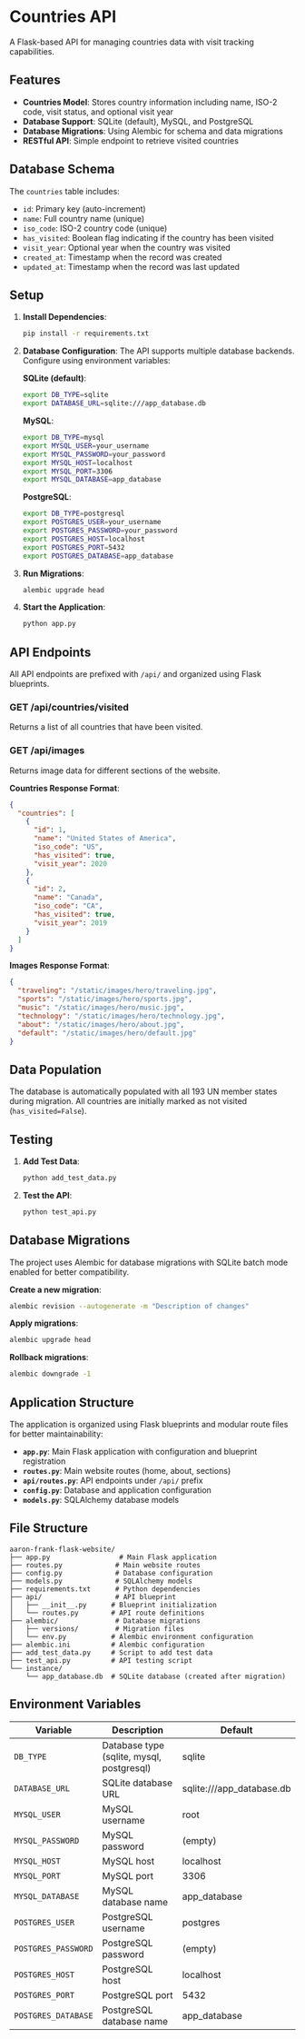 # Countries API

A Flask-based API for managing countries data with visit tracking capabilities.

## Features

- **Countries Model**: Stores country information including name, ISO-2 code, visit status, and optional visit year
- **Database Support**: SQLite (default), MySQL, and PostgreSQL
- **Database Migrations**: Using Alembic for schema and data migrations
- **RESTful API**: Simple endpoint to retrieve visited countries

## Database Schema

The `countries` table includes:

- `id`: Primary key (auto-increment)
- `name`: Full country name (unique)
- `iso_code`: ISO-2 country code (unique)
- `has_visited`: Boolean flag indicating if the country has been visited
- `visit_year`: Optional year when the country was visited
- `created_at`: Timestamp when the record was created
- `updated_at`: Timestamp when the record was last updated

## Setup

1. **Install Dependencies**:

   ```bash
   pip install -r requirements.txt
   ```

2. **Database Configuration**:
   The API supports multiple database backends. Configure using environment variables:

   **SQLite (default)**:

   ```bash
   export DB_TYPE=sqlite
   export DATABASE_URL=sqlite:///app_database.db
   ```

   **MySQL**:

   ```bash
   export DB_TYPE=mysql
   export MYSQL_USER=your_username
   export MYSQL_PASSWORD=your_password
   export MYSQL_HOST=localhost
   export MYSQL_PORT=3306
   export MYSQL_DATABASE=app_database
   ```

   **PostgreSQL**:

   ```bash
   export DB_TYPE=postgresql
   export POSTGRES_USER=your_username
   export POSTGRES_PASSWORD=your_password
   export POSTGRES_HOST=localhost
   export POSTGRES_PORT=5432
   export POSTGRES_DATABASE=app_database
   ```

3. **Run Migrations**:

   ```bash
   alembic upgrade head
   ```

4. **Start the Application**:
   ```bash
   python app.py
   ```

## API Endpoints

All API endpoints are prefixed with `/api/` and organized using Flask blueprints.

### GET /api/countries/visited

Returns a list of all countries that have been visited.

### GET /api/images

Returns image data for different sections of the website.

**Countries Response Format**:

```json
{
  "countries": [
    {
      "id": 1,
      "name": "United States of America",
      "iso_code": "US",
      "has_visited": true,
      "visit_year": 2020
    },
    {
      "id": 2,
      "name": "Canada",
      "iso_code": "CA",
      "has_visited": true,
      "visit_year": 2019
    }
  ]
}
```

**Images Response Format**:

```json
{
  "traveling": "/static/images/hero/traveling.jpg",
  "sports": "/static/images/hero/sports.jpg",
  "music": "/static/images/hero/music.jpg",
  "technology": "/static/images/hero/technology.jpg",
  "about": "/static/images/hero/about.jpg",
  "default": "/static/images/hero/default.jpg"
}
```

## Data Population

The database is automatically populated with all 193 UN member states during migration. All countries are initially marked as not visited (`has_visited=False`).

## Testing

1. **Add Test Data**:

   ```bash
   python add_test_data.py
   ```

2. **Test the API**:
   ```bash
   python test_api.py
   ```

## Database Migrations

The project uses Alembic for database migrations with SQLite batch mode enabled for better compatibility.

**Create a new migration**:

```bash
alembic revision --autogenerate -m "Description of changes"
```

**Apply migrations**:

```bash
alembic upgrade head
```

**Rollback migrations**:

```bash
alembic downgrade -1
```

## Application Structure

The application is organized using Flask blueprints and modular route files for better maintainability:

- **`app.py`**: Main Flask application with configuration and blueprint registration
- **`routes.py`**: Main website routes (home, about, sections)
- **`api/routes.py`**: API endpoints under `/api/` prefix
- **`config.py`**: Database and application configuration
- **`models.py`**: SQLAlchemy database models

## File Structure

```
aaron-frank-flask-website/
├── app.py                 # Main Flask application
├── routes.py             # Main website routes
├── config.py             # Database configuration
├── models.py             # SQLAlchemy models
├── requirements.txt      # Python dependencies
├── api/                  # API blueprint
│   ├── __init__.py      # Blueprint initialization
│   └── routes.py        # API route definitions
├── alembic/              # Database migrations
│   ├── versions/         # Migration files
│   └── env.py           # Alembic environment configuration
├── alembic.ini          # Alembic configuration
├── add_test_data.py     # Script to add test data
├── test_api.py          # API testing script
└── instance/
    └── app_database.db  # SQLite database (created after migration)
```

## Environment Variables

| Variable            | Description                               | Default                   |
| ------------------- | ----------------------------------------- | ------------------------- |
| `DB_TYPE`           | Database type (sqlite, mysql, postgresql) | sqlite                    |
| `DATABASE_URL`      | SQLite database URL                       | sqlite:///app_database.db |
| `MYSQL_USER`        | MySQL username                            | root                      |
| `MYSQL_PASSWORD`    | MySQL password                            | (empty)                   |
| `MYSQL_HOST`        | MySQL host                                | localhost                 |
| `MYSQL_PORT`        | MySQL port                                | 3306                      |
| `MYSQL_DATABASE`    | MySQL database name                       | app_database              |
| `POSTGRES_USER`     | PostgreSQL username                       | postgres                  |
| `POSTGRES_PASSWORD` | PostgreSQL password                       | (empty)                   |
| `POSTGRES_HOST`     | PostgreSQL host                           | localhost                 |
| `POSTGRES_PORT`     | PostgreSQL port                           | 5432                      |
| `POSTGRES_DATABASE` | PostgreSQL database name                  | app_database              |
